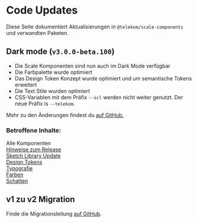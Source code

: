 # Code Updates

Diese Seite dokumentiert Aktualisierungen in `@telekom/scale-components` und verwandten Paketen.

## Dark mode (`v3.0.0-beta.100`)

- Die Scale Komponenten sind nun auch im Dark Mode verfügbar
- Die Farbpalette wurde optimiert
- Das Design Token Konzept wurde optimiert und um semantische Tokens erweitert
- Die Text Stile wurden optimiert
- CSS-Variablen mit dem Präfix `--scl` werden nicht weiter genutzt. Der neue Präfix is `--telekom`.

Mehr zu den Änderungen findest du [auf GitHub.](https://github.com/telekom/scale/blob/main/docs/dark-mode-v3-beta-100.md)

### Betroffene Inhalte:

Alle Komponenten  
[Hinweise zum Release](./?path=/docs/new-release-release-notes--page)  
[Sketch Library Update](./?path=/docs/new-release-sketch-library-update--page)  
[Design Tokens](./?path=/docs/guidelines-design-tokens--page)  
[Typografie](./?path=/docs/guidelines-typography--page)  
[Farben](./?path=/docs/guidelines-colors--page)  
[Schatten](./?path=/docs/guidelines-shadows--page)

## v1 zu v2 Migration

Finde die Migrationsleitung [auf GitHub](https://github.com/telekom/scale/blob/main/docs/archive/v1-to-v2-migration-guide.md).
